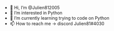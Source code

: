 - 👋 Hi, I’m @Julien812005
- 👀 I’m interested in Python
- 🌱 I’m currently learning trying to code on Python
- 📫 How to reach me -> discord Julien81#4030
